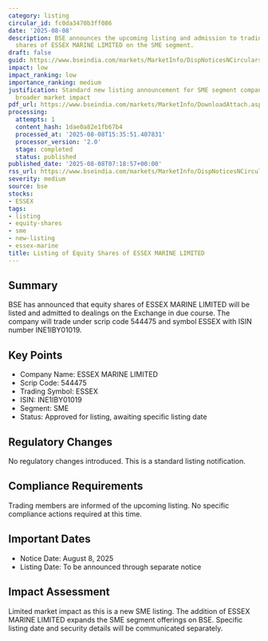 ```yaml
---
category: listing
circular_id: fc0da3470b3ff086
date: '2025-08-08'
description: BSE announces the upcoming listing and admission to trading of equity
  shares of ESSEX MARINE LIMITED on the SME segment.
draft: false
guid: https://www.bseindia.com/markets/MarketInfo/DispNoticesNCirculars.aspx?Noticeid={C0BE315C-FD6C-4C34-B0A2-FD9990B4794F}&noticeno=20250808-4&dt=08/08/2025&icount=4&totcount=52&flag=0
impact: low
impact_ranking: low
importance_ranking: medium
justification: Standard new listing announcement for SME segment company with limited
  broader market impact
pdf_url: https://www.bseindia.com/markets/MarketInfo/DownloadAttach.aspx?id=20250808-4&attachedId=
processing:
  attempts: 1
  content_hash: 1dae0a82e1fb67b4
  processed_at: '2025-08-08T15:35:51.407831'
  processor_version: '2.0'
  stage: completed
  status: published
published_date: '2025-08-08T07:18:57+00:00'
rss_url: https://www.bseindia.com/markets/MarketInfo/DispNoticesNCirculars.aspx?Noticeid={C0BE315C-FD6C-4C34-B0A2-FD9990B4794F}&noticeno=20250808-4&dt=08/08/2025&icount=4&totcount=52&flag=0
severity: medium
source: bse
stocks:
- ESSEX
tags:
- listing
- equity-shares
- sme
- new-listing
- essex-marine
title: Listing of Equity Shares of ESSEX MARINE LIMITED
---
```


## Summary

BSE has announced that equity shares of ESSEX MARINE LIMITED will be listed and admitted to dealings on the Exchange in due course. The company will trade under scrip code 544475 and symbol ESSEX with ISIN number INE1IBY01019.

## Key Points

- Company Name: ESSEX MARINE LIMITED
- Scrip Code: 544475
- Trading Symbol: ESSEX
- ISIN: INE1IBY01019
- Segment: SME
- Status: Approved for listing, awaiting specific listing date

## Regulatory Changes

No regulatory changes introduced. This is a standard listing notification.

## Compliance Requirements

Trading members are informed of the upcoming listing. No specific compliance actions required at this time.

## Important Dates

- Notice Date: August 8, 2025
- Listing Date: To be announced through separate notice

## Impact Assessment

Limited market impact as this is a new SME listing. The addition of ESSEX MARINE LIMITED expands the SME segment offerings on BSE. Specific listing date and security details will be communicated separately.